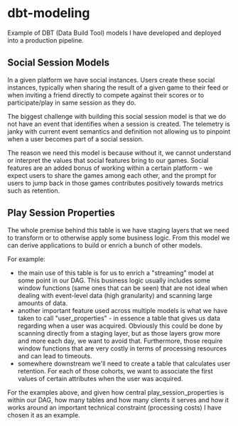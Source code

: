 # dbt-modeling

Example of DBT (Data Build Tool) models I have developed and deployed into a production pipeline. 

## Social Session Models

In a given platform we have social instances. 
Users create these social instances, typically when sharing the result of a given game to their feed or when inviting a friend directly to compete against their scores or to participate/play in same session as they do. 

The biggest challenge with building this social session model is that we do not have an event that identifies when a session is created. The telemetry is janky with current event semantics and definition not allowing us to pinpoint when a user becomes part of a social session. 

The reason we need this model is because without it, we cannot understand or interpret the values that social features bring to our games. Social features are an added bonus of working within a certain platform - we expect users to share the games among each other, and the prompt for users to jump back in those games contributes positively towards metrics such as retention. 



## Play Session Properties

The whole premise behind this table is we have staging layers that we need to transform or to otherwise apply some business logic. From this model we can derive applications to build or enrich a bunch of other models. 

For example: 

- the main use of this table is for us to enrich a "streaming" model at some point in our DAG. This business logic usually includes some window functions (same ones that can be seen) that are not ideal when dealing with event-level data (high granularity) and scanning large amounts of data. 
- another important feature used across multiple models is what we have taken to call "user_properties" - in essence a table that gives us data regarding when a user was acquired. Obviously this could be done by scanning directly from a staging layer, but as those layers grow more and more each day, we want to avoid that. Furthermore, those require window functions that are very costly in terms of processing resources and can lead to timeouts. 
- somewhere downstream we'll need to create a table that calculates user retention. For each of those cohorts, we want to associate the first values of certain attributes when the user was acquired. 

For the examples above, and given how central play_session_properties is within our DAG, how many tables and how many clients it serves and how it works around an important technical constraint (processing costs) I have chosen it as an example. 

